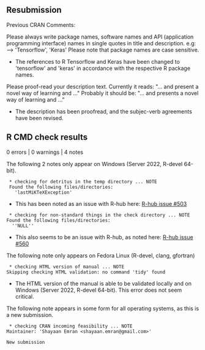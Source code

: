 ## Resubmission

Previous CRAN Comments: 

Please always write package names, software names and API (application 
programming interface) names in single quotes in title and description. 
e.g: --> 'Tensorflow', 'Keras'
Please note that package names are case sensitive.

* The references to R Tensorflow and Keras have been changed to 'tensorflow' and 'keras' in accordance with the respective R package names.

Please proof-read your description text.
Currently it reads: "... and present a novel way of  learning and ..."
Probably it should be: "... and presents a novel way of  learning and  ..."

* The description has been proofread, and the subjec-verb agreements have been revised.

## R CMD check results

0 errors | 0 warnings | 4 notes

The following 2 notes only appear on Windows (Server 2022, R-devel 64-bit).

```
 * checking for detritus in the temp directory ... NOTE
 Found the following files/directories:
   'lastMiKTeXException'
```

* This has been noted as an issue with R-hub here: [R-hub issue #503](https://github.com/r-hub/rhub/issues/503)


```
 * checking for non-standard things in the check directory ... NOTE
Found the following files/directories:
  ''NULL''
```
* This also seems to be an issue with R-hub, as noted here: [R-hub issue #560](https://github.com/r-hub/rhub/issues/560)

The following note only appears on Fedora Linux (R-devel, clang, gfortran)

```
 * checking HTML version of manual ... NOTE
Skipping checking HTML validation: no command 'tidy' found
```

* The HTML version of the manual is able to be validated locally and on Windows (Server 2022, R-devel 64-bit). This error does not seem critical.

The following note appears in some form for all operating systems, as this is a new submission.

```
 * checking CRAN incoming feasibility ... NOTE
Maintainer: 'Shayaan Emran <shayaan.emran@gmail.com>'

New submission
```
